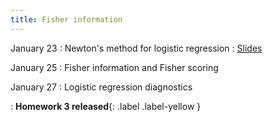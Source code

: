 ```yaml
---
title: Fisher information
---
```


January 23
: Newton's method for logistic regression
  : [Slides](https://sta711-s23.github.io/slides/lecture_6.pdf)

January 25
: Fisher information and Fisher scoring

January 27
: Logistic regression diagnostics

: **Homework 3 released**{: .label .label-yellow }
